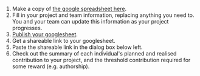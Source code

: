 1. Make a copy of [the google spreadsheet here](https://docs.google.com/spreadsheets/d/1hfpQblHZeAKTDYqYSvOw2E6eQ__Vp-n_NsOjcosfG5Y).
2. Fill in your project and team information, replacing anything you need to. You and your team can update this information as your project progresses.
3. [Publish your googlesheet](https://support.google.com/docs/answer/183965).
3. Get a shareable link to your googlesheet. 
4. Paste the shareable link in the dialog box below left.
5. Check out the summary of each individual's planned and realised contribution to your project, and the threshold contribution required for some reward (e.g. authorship).